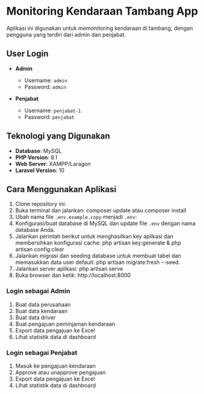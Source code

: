 # Monitoring Kendaraan Tambang App

Aplikasi ini digunakan untuk memonitoring kendaraan di tambang, dengan pengguna yang terdiri dari admin dan penjabat.

## User Login

- **Admin**
  - Username: `admin`
  - Password: `admin`

- **Penjabat**
  - Username: `penjabat-1`
  - Password: `penjabat`

## Teknologi yang Digunakan

- **Database**: MySQL
- **PHP Version**: 8.1
- **Web Server**: XAMPP/Laragon
- **Laravel Version**: 10

## Cara Menggunakan Aplikasi

1. Clone repository ini:
2. Buka terminal dan jalankan: composer update atau composer install
3. Ubah nama file `.env.example.copy` menjadi `.env`:
4. Konfigurasi/buat database di MySQL dan update file `.env` dengan nama database Anda.
5. Jalankan perintah berikut untuk menghasilkan key aplikasi dan membersihkan konfigurasi cache: php artisan key:generate & php artisan config:clear
6. Jalankan migrasi dan seeding database untuk membuat tabel dan memasukkan data user default: php artisan migrate:fresh --seed. 
7. Jalankan server aplikasi: php artisan serve
8. Buka browser dan ketik: http://localhost:8000

### Login sebagai Admin

1. Buat data perusahaan
2. Buat data kendaraan
3. Buat data driver
4. Buat pengajuan peminjaman kendaraan
5. Export data pengajuan ke Excel
6. Lihat statistik data di dashboard

### Login sebagai Penjabat

1. Masuk ke pengajuan kendaraan
2. Approve atau unapprove pengajuan
3. Export data pengajuan ke Excel
4. Lihat statistik data di dashboard




